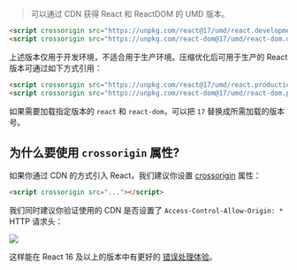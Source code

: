 > 可以通过 CDN 获得 React 和 ReactDOM 的 UMD 版本。

```HTML
<script crossorigin src="https://unpkg.com/react@17/umd/react.development.js"></script>
<script crossorigin src="https://unpkg.com/react-dom@17/umd/react-dom.development.js"></script>
```

上述版本仅用于开发环境，不适合用于生产环境。压缩优化后可用于生产的 React 版本可通过如下方式引用：

```HTML
<script crossorigin src="https://unpkg.com/react@17/umd/react.production.min.js"></script>
<script crossorigin src="https://unpkg.com/react-dom@17/umd/react-dom.production.min.js"></script>
```

如果需要加载指定版本的 `react` 和 `react-dom`，可以把 `17` 替换成所需加载的版本号。

## 为什么要使用 `crossorigin` 属性?

如果你通过 CDN 的方式引入 React，我们建议你设置 [crossorigin](https://developer.mozilla.org/en-US/docs/Web/HTML/CORS_settings_attributes) 属性：

```HTML
<script crossorigin src="..."></script>
```

我们同时建议你验证使用的 CDN 是否设置了 `Access-Control-Allow-Origin: *` HTTP 请求头：

![](https://secure2.wostatic.cn/static/62WCFP4krvCCe4U3qAnQkf/image.png?auth_key=1667986222-KJUuY2P2WyBmbN64Hck32-0-f9390530c0d16e4e86fe086f7b5b161a)

这样能在 React 16 及以上的版本中有更好的 [错误处理体验](https://zh-hans.reactjs.org/blog/2017/07/26/error-handling-in-react-16.html)。